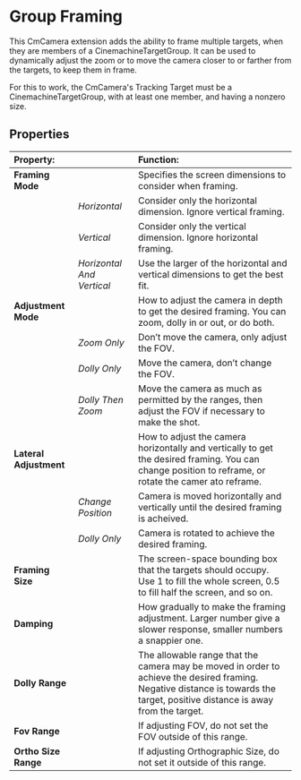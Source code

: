 # Group Framing

This CmCamera extension adds the ability to frame multiple targets, when they are members of a CinemachineTargetGroup.  It can be used to dynamically adjust the zoom or to move the camera closer to or farther from the targets, to keep them in frame.

For this to work, the CmCamera's Tracking Target must be a CinemachineTargetGroup, with at least one member, and having a nonzero size.

## Properties

| **Property:** || **Function:** |
|:---|:---|:---|
| __Framing Mode__ || Specifies the screen dimensions to consider when framing.  |
| | _Horizontal_ | Consider only the horizontal dimension. Ignore vertical framing. |
| | _Vertical_ | Consider only the vertical dimension. Ignore horizontal framing. |
| | _Horizontal And Vertical_ | Use the larger of the horizontal and vertical dimensions to get the best fit. |
| __Adjustment Mode__ || How to adjust the camera in depth to get the desired framing. You can zoom, dolly in or out, or do both.  |
| | _Zoom Only_ | Don’t move the camera, only adjust the FOV. |
| | _Dolly Only_ | Move the camera, don’t change the FOV. |
| | _Dolly Then Zoom_ | Move the camera as much as permitted by the ranges, then adjust the FOV if necessary to make the shot. |
| __Lateral Adjustment__ || How to adjust the camera horizontally and vertically to get the desired framing. You can change position to reframe, or rotate the camer ato reframe.  |
| | _Change Position_ | Camera is moved horizontally and vertically until the desired framing is acheived. |
| | _Dolly Only_ | Camera is rotated to achieve the desired framing. |
| __Framing Size__ || The screen-space bounding box that the targets should occupy. Use 1 to fill the whole screen, 0.5 to fill half the screen, and so on. |
| __Damping__ || How gradually to make the framing adjustment.  Larger number give a slower response, smaller numbers a snappier one. |
| __Dolly Range__ || The allowable range that the camera may be moved in order to achieve the desired framing.  Negative distance is towards the target, positive distance is away from the target. |
| __Fov Range__ || If adjusting FOV, do not set the FOV outside of this range.  |
| __Ortho Size Range__ || If adjusting Orthographic Size, do not set it outside of this range.  |




